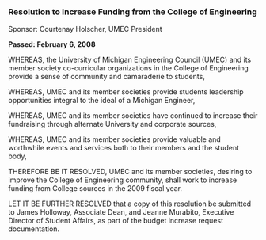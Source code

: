### Resolution to Increase Funding from the College of Engineering

Sponsor: Courtenay Holscher, UMEC President

**Passed: February 6, 2008**

WHEREAS, the University of Michigan Engineering Council (UMEC) and its member society co-curricular organizations in the College of Engineering provide a sense of community and camaraderie to students,

WHEREAS, UMEC and its member societies provide students leadership opportunities integral to the ideal of a Michigan Engineer,

WHEREAS, UMEC and its member societies have continued to increase their fundraising through alternate University and corporate sources,

WHEREAS, UMEC and its member societies provide valuable and worthwhile events and services both to their members and the student body,

THEREFORE BE IT RESOLVED, UMEC and its member societies, desiring to improve the College of Engineering community, shall work to increase funding from College sources in the 2009 fiscal year.

LET IT BE FURTHER RESOLVED that a copy of this resolution be submitted to James Holloway, Associate Dean, and Jeanne Murabito, Executive Director of Student Affairs, as part of the budget increase request documentation.
